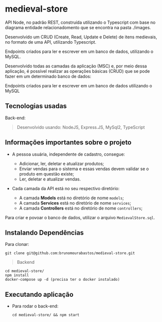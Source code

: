 # medieval-store

API Node, no padrão REST, construída utilizando o Typescript com base no diagrama entidade relacionadomento que se encontra na pasta ./images.

Desenvolvido um CRUD (Create, Read, Update e Delete) de itens medievais, no formato de uma API, utilizando Typescript.

Endpoints criados para ler e escrever em um banco de dados, utilizando o MySQL.

Desenvolvido todas as camadas da aplicação (MSC) e, por meio dessa aplicação, é possível realizar as operações básicas (CRUD) que se pode fazer em um determinado banco de dados:

Endpoints criados para ler e escrever em um banco de dados utilizando o MySQL

## Tecnologias usadas

Back-end:
> Desenvolvido usando: NodeJS, Express.JS, MySql2, TypeScript

## Informações importantes sobre o projeto

  - A pessoa usuária, independente de cadastro, consegue:
    - Adicionar, ler, deletar e atualizar produtos;
    - Enviar vendas para o sistema e essas vendas devem validar se o produto em questão existe;
    - Ler, deletar e atualizar vendas.

  - Cada camada da API está no seu respectivo diretório:
    - A camada **Models** está no diretório de nome `models`;
    - A camada **Services** está no diretório de nome `services`;
    - A camada **Controllers** está no diretório de nome `controllers`;

Para criar e povoar o banco de dados, utilizar o arquivo `MedievalStore.sql`.

## Instalando Dependências

Para clonar:

```
git clone git@github.com:brunomourabastos/medieval-store.git
```

> Backend
```
cd medieval-store/ 
npm install
docker-compose up -d (precisa ter o docker instalado)
``` 

## Executando aplicação

* Para rodar o back-end:

  ```
  cd medieval-store/ && npm start
  ```

